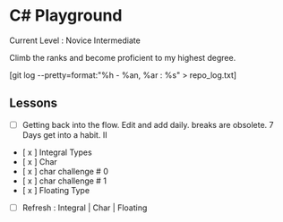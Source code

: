 # C# Playground

Current Level : Novice Intermediate

Climb the ranks and become proficient to my highest degree.

[git log --pretty=format:"%h - %an, %ar : %s" > repo_log.txt]

## Lessons

- [ ] Getting back into the flow. Edit and add daily. breaks are obsolete. 7 Days get into a habit.
      II

- [ x ] Integral Types
- [ x ] Char
- [ x ] char challenge # 0
- [ x ] char challenge # 1
- [ x ] Floating Type
- [  ] Refresh : Integral | Char | Floating
